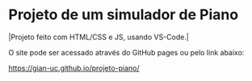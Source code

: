 # Projeto de um simulador de Piano

|Projeto feito com HTML/CSS e JS, usando VS-Code.|

O site pode ser acessado através do GitHub pages ou pelo link abaixo:

https://gian-uc.github.io/projeto-piano/
